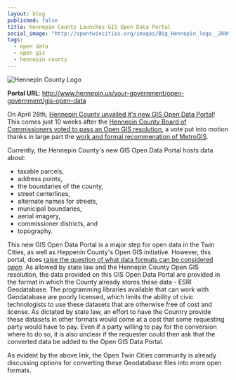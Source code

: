 ```yaml
---
layout: blog
published: false
title: Hennepin County Launches GIS Open Data Portal
social_image: "http://opentwincities.org/images/Big_Hennepin_logo__2009.jpg"
tags: 
  - open data
  - open gis
  - hennepin county
---
```


![Hennepin County Logo](/images/Big_Hennepin_logo__2009.jpg)

**Portal URL**: http://www.hennepin.us/your-government/open-government/gis-open-data

On April 28th, [Hennepin County unvailed it's new GIS Open Data Portal](https://groups.google.com/d/msg/twin-cities-brigade/kAip-krnO8g/bfJC1MAoCucJ)! This comes just 10 weeks after the [Hennepin County Board of Commissioners voted to pass an Open GIS resolution](/2014/02/12/ramsey-and-hennepin-pass-opengis/), a vote put into motion thanks in large part the [work and formal recommenation of MetroGIS](https://groups.google.com/d/msg/twin-cities-brigade/lV0wUHgqyLI/4Fcso32sdy8J).

Currently, the Hennepin County's new GIS Open Data Portal hosts data about:

* taxable parcels,
* address points,
* the boundaries of the county,
* street centerlines,
* alternate names for streets,
* municipal boundaries,
* aerial imagery,
* commissioner districts, and
* topography.

This new GIS Open Data Portal is a major step for open data in the Twin Cities, as well as Heppenin County's Open GIS initiative. However, this portal, does [raise the question of what data formats can be considered *open*](https://groups.google.com/d/msg/twin-cities-brigade/kAip-krnO8g/Yht9GvUq3JMJ). As allowed by state law and the Hennepin County Open GIS resolution, the data provided on this GIS Open Data Portal are provided in the format in which the County already stores these data - ESRI Geodatabase. The programming libraries available that can work with Geodatabase are poorly licensed, which limits the ability of civic technologists to use these datasets that are otherwise free of cost and license. As dictated by state law, an effort to have the Country provide these datasets in other formats would come at a cost that some requesting party would have to pay. Even if a party willing to pay for the conversion where to do so, it is also unclear if the requester could then ask that the converted data be added to the Open GIS Data Portal.

As evident by the above link, the Open Twin Cities community is already discussing options for converting these Geodatabase files into more open formats.